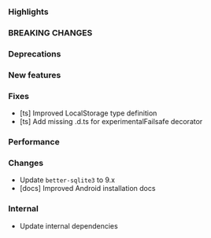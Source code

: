 ### Highlights

### BREAKING CHANGES

### Deprecations

### New features

### Fixes

- [ts] Improved LocalStorage type definition
- [ts] Add missing .d.ts for experimentalFailsafe decorator

### Performance

### Changes

- Update `better-sqlite3` to 9.x
- [docs] Improved Android installation docs

### Internal

- Update internal dependencies
